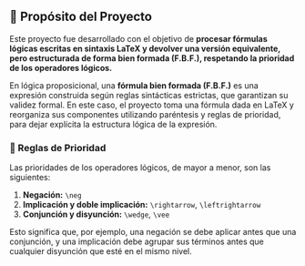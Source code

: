## 🧠 Propósito del Proyecto

Este proyecto fue desarrollado con el objetivo de **procesar fórmulas lógicas escritas en sintaxis LaTeX y devolver una versión equivalente, pero estructurada de forma bien formada (F.B.F.), respetando la prioridad de los operadores lógicos.**

En lógica proposicional, una **fórmula bien formada (F.B.F.)** es una expresión construida según reglas sintácticas estrictas, que garantizan su validez formal. En este caso, el proyecto toma una fórmula dada en LaTeX y reorganiza sus componentes utilizando paréntesis y reglas de prioridad, para dejar explícita la estructura lógica de la expresión.

### 🧩 Reglas de Prioridad

Las prioridades de los operadores lógicos, de mayor a menor, son las siguientes:

1. **Negación:** `\neg`
2. **Implicación y doble implicación:** `\rightarrow`, `\leftrightarrow`
3. **Conjunción y disyunción:** `\wedge`, `\vee`

Esto significa que, por ejemplo, una negación se debe aplicar antes que una conjunción, y una implicación debe agrupar sus términos antes que cualquier disyunción que esté en el mismo nivel.
